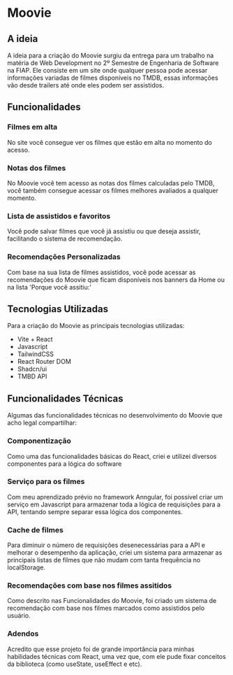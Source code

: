 # Moovie

## A ideia
A ideia para a criação do Moovie surgiu da entrega para um trabalho na matéria de Web Development no 2º Semestre de Engenharia de Software na FIAP. Ele consiste em um site onde qualquer pessoa pode acessar informações variadas de filmes disponíveis no TMDB, essas informações vão desde trailers até onde eles podem ser assistidos.

## Funcionalidades
### Filmes em alta
No site você consegue ver os filmes que estão em alta no momento do acesso.

### Notas dos filmes
No Moovie você tem acesso as notas dos filmes calculadas pelo TMDB, você também consegue acessar os filmes melhores avaliados a qualquer momento.

### Lista de assistidos e favoritos
Você pode salvar filmes que você já assistiu ou que deseja assistir, facilitando o sistema de recomendação.

### Recomendações Personalizadas
Com base na sua lista de filmes assistidos, você pode acessar as recomendações do Moovie que ficam disponíveis nos banners da Home ou na lista 'Porque você assitiu:'

## Tecnologias Utilizadas
Para a criação do Moovie as principais tecnologias utilizadas:
- Vite + React
- Javascript
- TailwindCSS
- React Router DOM
- Shadcn/ui
- TMBD API

## Funcionalidades Técnicas
Algumas das funcionalidades técnicas no desenvolvimento do Moovie que acho legal compartilhar:

### Componentização
Como uma das funcionalidades básicas do React, criei e utilizei diversos componentes para a lógica do software

### Serviço para os filmes
Com meu aprendizado prévio no framework Anngular, foi possível criar um serviço em Javascript para armazenar toda a lógica de requisições para a API, tentando sempre separar essa lógica dos componentes.

### Cache de filmes
Para diminuir o número de requisições desenecessárias para a API e melhorar o desempenho da aplicação, criei um sistema para armazenar as principais listas de filmes que não mudam com tanta frequência no localStorage.

### Recomendações com base nos filmes assitidos
Como descrito nas Funcionalidades do Moovie, foi criado um sistema de recomendação com base nos filmes marcados como assistidos pelo usuário.

### Adendos
Acredito que esse projeto foi de grande importância para minhas habilidades técnicas com React, uma vez que, com ele pude fixar conceitos da biblioteca (como useState, useEffect e etc).
